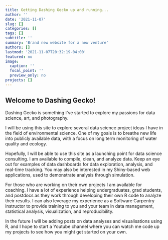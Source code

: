 ```yaml
---
title: Getting Dashing Gecko up and running...
author: ''
date: '2021-11-07'
slug: []
categories: []
tags: []
subtitle: ''
summary: 'Brand new website for a new venture'
authors: []
lastmod: '2021-11-07T20:32:19-04:00'
featured: no
image:
  caption: ''
  focal_point: ''
  preview_only: no
projects: []
---
```


## Welcome to Dashing Gecko!

Dashing Gecko is something I've started to explore my passions for data science, art, and photography. 

I will be using this site to explore several data science project ideas I have in the field of environmental science. One of my goals is to breathe new life into publicly available data, with a focus on long term monitoring of water quality and ecology. 

Hopefully, I will be able to use this site as a launching point for data science consulting. I am available to compile, clean, and analyze data. Keep an eye out for examples of data dashboards for data exploration, analysis, and real-time tracking. You may also be interested in my Shiny-based web applications, used to demonstrate analysis through simulation. 

For those who are working on their own projects I am available for coaching. I have a lot of experience helping undergraduates, grad students, and postdocs as they work through developing their own R code to analyze their results. I can also leverage my experience as a Software Carpentry instructor to provide training to you and your team in data management, statistical analysis, visualization, and reproducibility. 

In the future I will be adding posts on data analyses and visualisations using R, and I hope to start a Youtube channel where you can watch me code up my projects to see how you might get started on your own. 





